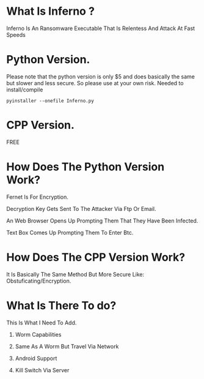 # What Is Inferno ?
Inferno Is An Ransomware Executable That Is Relentess And Attack At Fast Speeds


# Python Version.

Please note that the python version is only $5 and does basically the same but slower and less secure.
So please use at your own risk.
Needed to install/compile
```
pyinstaller --onefile Inferno.py
```

# CPP Version.
FREE

# How Does The Python Version Work?

Fernet Is For Encryption.

Decryption Key Gets Sent To The Attacker Via Ftp Or Email.

An Web Browser Opens Up Prompting Them That They Have Been Infected.

Text Box Comes Up Prompting Them To Enter Btc.

# How Does The CPP Version Work?

It Is Basically The Same Method But More Secure Like: Obstuficating/Encryption.

# What Is There To do?

This Is What I Need To Add.

1. Worm Capabilities 

2. Same As A Worm But Travel Via Network

3. Android Support

4. Kill Switch Via Server
